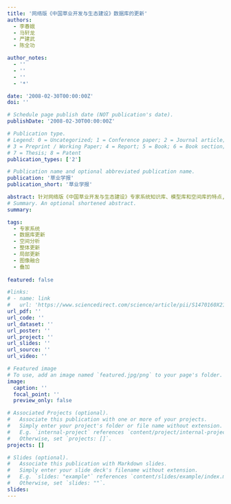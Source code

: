 ```yaml
---
title: '网络版《中国草业开发与生态建设》数据库的更新'
authors:
  - 李春娥
  - 马轩龙
  - 严建武
  - 陈全功 

author_notes:
  - ''
  - ''
  - ''
  - '*'

date: '2008-02-30T00:00:00Z'
doi: ''

# Schedule page publish date (NOT publication's date).
publishDate: '2008-02-30T00:00:00Z'

# Publication type.
# Legend: 0 = Uncategorized; 1 = Conference paper; 2 = Journal article;
# 3 = Preprint / Working Paper; 4 = Report; 5 = Book; 6 = Book section;
# 7 = Thesis; 8 = Patent
publication_types: ['2']

# Publication name and optional abbreviated publication name.
publication: '草业学报'
publication_short: '草业学报'

abstract: 针对网络版《中国草业开发与生态建设》专家系统知识库、模型库和空间库的特点,提出以下更新方案:知识库和模型库的更新采用2个途径进行,即数据库管理员直接在服务器端进行更新和普通用户在远程客户端以提交数据的形式进行更新。由于空间数据库处理的复杂性和传输量大的特点,空间数据库的更新主要还是由数据库管理员在服务器端进行。本研究虽在一定程度上全面详细地阐述了数据库的更新过程,具有一定的可行性,但仍有许多需改进的地方,如普通用户提交的数据在传往服务器端前的验证标准的制定、空间数据更新技术的改进等。
# Summary. An optional shortened abstract.
summary: 

tags:
  - 专家系统
  - 数据库更新
  - 空间分析
  - 整体更新
  - 局部更新
  - 图像融合
  - 叠加
  
featured: false

#links:
# - name: link
#   url: 'https://www.sciencedirect.com/science/article/pii/S1470160X21006658'
url_pdf: ''
url_code: ''
url_dataset: ''
url_poster: ''
url_project: ''
url_slides: ''
url_source: ''
url_video: ''

# Featured image
# To use, add an image named `featured.jpg/png` to your page's folder.
image:
  caption: ''
  focal_point: ''
  preview_only: false

# Associated Projects (optional).
#   Associate this publication with one or more of your projects.
#   Simply enter your project's folder or file name without extension.
#   E.g. `internal-project` references `content/project/internal-project/index.md`.
#   Otherwise, set `projects: []`.
projects: []

# Slides (optional).
#   Associate this publication with Markdown slides.
#   Simply enter your slide deck's filename without extension.
#   E.g. `slides: "example"` references `content/slides/example/index.md`.
#   Otherwise, set `slides: ""`.
slides:
---
```


